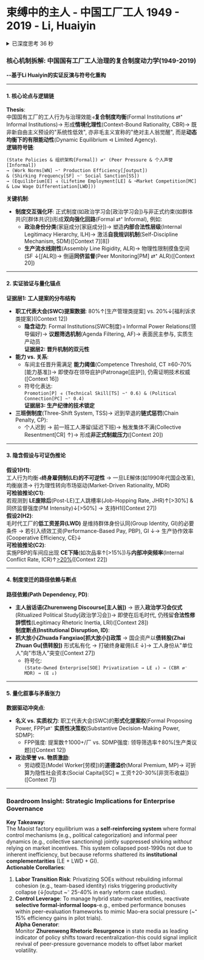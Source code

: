 # 束缚中的主人 - 中国工厂工人 1949 - 2019 - Li, Huaiyin

<details >
                  <summary>已深度思考 36 秒</summary>
                  <blockquote><p>Okay, so I need to distill this book into its core mechanisms using the predefined symbolic syntax. Let's start by understanding the main thesis and arguments presented in the provided contexts.</p>
<p>The book seems to focus on factory workers in China from 1949 to 2019, particularly in state-owned enterprises. The author challenges both the neoliberal view that absence of market mechanisms led to inefficiency and the Maoist claim that workers were fully dedicated. Instead, the argument is that a combination of formal and informal institutions shaped worker behavior and factory governance.</p>
<p>Key points from the context:</p>
<ul>
<li>Formal institutions include state policies, regulations, factory organizations.</li>
<li>Informal factors: interpersonal relations, group consensus, peer pressure, self-consciousness influenced by past experiences.</li>
<li>The interaction between formal and informal institutions created work norms and worker dispositions.</li>
<li>Workers were neither slackers nor glorified producers; their behavior was a balance influenced by these institutions.</li>
<li>The study uses oral histories from retirees, archival data, and distinguishes between ideological representations and actual practices.</li>
</ul>
<p>Now, I need to break this down using symbolic syntax. Let's identify causality, dynamics, loops, etc.</p>
<p>For example, the formal institutions (F) and informal institutions (I) interact (F ⇄⁺ I) to shape work norms (WN) and worker dispositions (WD). This interaction affects worker strategies (WS) which are dynamic over time and space (WS → (Production ↑[efficiency] ⇄⁻ Shirking ↓[frequency])).</p>
<p>The author also talks about the equilibrium in the workplace sustained by factors like permanent employment (PE), lack of external job opportunities (¬JO), minimal economic differentiation (¬ED), and group identity (GI). So, Equilibrium (E) ⫣ (PE &amp; ¬JO &amp; ¬ED &amp; GI). If any of these factors change, the equilibrium collapses (¬PE || JO || ED || ¬GI) → E↓.</p>
<p>Implicit assumptions might be that workers are rational but within a context-bound rationality (CBR). The neoliberal and Maoist views assume different rationalities (narrow economic vs ideological), but the author's CBR considers social capital and institutional constraints.</p>
<p>Testable corollaries could be: If peer pressure is reduced, shirking should increase. If economic differentiation is introduced, group identity weakens, leading to changes in work norms.</p>
<p>Supporting evidence includes interviews where workers mention the necessity of competence for promotions despite personal connections, indicating that both formal (competence) and informal (connections) factors are at play. Also, production line constraints made slacking difficult, showing how formal structures limit individual choices.</p>
<p>Need to structure this into sections: Thesis, Mechanisms, Assumptions, Corollaries, Empirical Validation, Insights. Use the symbolic syntax to represent relationships and loops. Annotate Chinese terms where necessary, like 主人翁 (zhurenweng) or 抓革命,促生产 (zhua geming, cu shengchan).</p>
<p>Also, ensure quant data is included where possible. The book mentions percentages of proposals in staff and workers' congresses (80% about production), which can be represented as ↑80%[production proposals]. Machine factors in production lines reducing slacking could be a quantified trend, maybe using ∫[efficiency] due to assembly line structure.</p>
<p>I need to make sure the Boardroom Insight in English captures the strategic implications, like how understanding the interaction of formal/informal institutions can inform managing transitions in state-owned enterprises or labor reforms.</p>
</blockquote>
                  </details>

### **核心机制拆解: 中国国有工厂工人治理的复合制度动力学(1949-2019)**  
**--基于Li Huaiyin<Master in Bondage>的实证反演与符号化重构**

---

#### **1. 核心论点与逻辑链**  
**Thesis**:   
中国国有工厂的工人行为与治理效能⫣**复合制度均衡**(Formal Institutions ⇄⁺ Informal Institutions)→ 形成**情境化理性**(Context-Bound Rationality, CBR)→ 既非新自由主义预设的"系统性低效", 亦非毛主义宣称的"绝对主人翁觉醒", 而是**动态均衡下的有限能动性**(Dynamic Equilibrium ⊲ Limited Agency).   
**逻辑符号链**:   
```
(State Policies & 组织架构[Formal]) ⇄⁺ (Peer Pressure & 个人声誉[Informal])  
→ (Work Norms[WN] ~⁺ Production Efficiency[∫output])  
& (Shirking Frequency[SF] ~⁻ Social Sanction[SS])  
→ (Equilibrium[E] ⫣ (Lifetime Employment[LE] & ¬Market Competition[MC] & Low Wage Differentiation[LWD]))  
```
**关键机制**:   
- **制度交互强化环**: 正式制度(如政治学习会[政治学习会])与非正式约束(如群体共识[群体共识])形成**双向强化回路**(Formal ⇄⁺ Informal), 例如:   
  - **政治身份分类**(家庭成分[家庭成分])→ 塑造**内部合法性层级**(Internal Legitimacy Hierarchy, ILH)→ 激活**自我规训机制**(Self-Discipline Mechanism, SDM)([Context 7][8])  
  - **生产流水线刚性**(Assembly Line Rigidity, ALR)→ 物理性限制摸鱼空间(SF ↓[∫ALR])→ 倒逼**同侪监督**(Peer Monitoring[PM] ⇄⁺ ALR)([Context 20])  

---

#### **2. 实证验证与量化锚点**  
**证据层1: 工人提案的分布结构**  
- **职工代表大会(SWC)提案数据**: 80%↑[生产管理类提案] vs. 20%↓[福利诉求类提案]([Context 12])  
  - **隐含动力**: Formal Institutions(SWC制度)⫣ Informal Power Relations(领导偏好)→ **议题筛选机制**(Agenda Filtering, AF)→ 表面民主参与, 实质生产动员  
  **证据层2: 晋升机制的双元性**  
- **能力 vs. 关系**:   
  - 车间主任晋升需满足 **能力阈值**(Competence Threshold, CT ≥60-70%[能力基准])→ 即使存在领导庇护(Patronage[庇护]), 仍需证明技术权威([Context 16])  
  - 符号化表达:   
    ```Promotion[P] ⫣ (Technical Skill[TS] ~⁺ 0.6) & (Political Connection[PC] ~⁺ 0.4)```  
    **证据层3: 生产纪律的技术锁定**  
- **三班倒制度**(Three-Shift System, TSS)→ 迟到早退的**链式惩罚**(Chain Penalty, CP):   
  - 个人迟到 → 前一班工人滞留(延迟下班)→ 触发集体不满(Collective Resentment[CR] ↑)→ 形成**非正式制裁压力**([Context 20])  

---

#### **3. 隐含假设与可证伪推论**  
**假设1(H1)**:   
工人行为均衡⫣**终身雇佣制(LE)的不可逆性** → 一旦LE解体(如1990年代国企改革), 均衡崩溃→ 行为理性转向市场驱动(Market-Driven Rationality, MDR)  
**可检验推论(C1)**:   
若观测到 **LE废除后**(Post-LE)工人跳槽率(Job-Hopping Rate, JHR)↑[>30%] & 同侪监督强度(PM Intensity)↓[>50%] → 支持H1([Context 27])  
**假设2(H2)**:   
毛时代工厂的**低工资差异(LWD)** 是维持群体身份认同(Group Identity, GI)的必要条件 → 若引入绩效工资(Performance-Based Pay, PBP), GI ↓→ 生产协作效率(Cooperative Efficiency, CE)↓  
**可检验推论(C2)**:   
实施PBP的车间应出现 **CE下降**(如次品率↑[>15%])与**内部冲突频率**(Internal Conflict Rate, ICR)↑[>20%](对照传统计件制车间)([Context 22])  

---

#### **4. 制度变迁的路径依赖与断点**  
**路径依赖(Path Dependency, PD)**:   
- **主人翁话语(Zhurenweng Discourse[主人翁])** → 嵌入**政治学习会仪式**(Ritualized Political Study[政治学习会])→ 即使在后毛时代, 仍残留**合法性修辞惯性**(Legitimacy Rhetoric Inertia, LRI)([Context 28])  
**制度断点(Institutional Disruption, ID)**:   
- **抓大放小(Zhuada Fangxiao[抓大放小])政策** → 国企资产以**债转股(Zhai Zhuan Gu[债转股])** 形式私有化 → 打破终身雇佣(LE ↓)→ 工人身份从"单位人"向"市场人"突变([Context 27])  
  - 符号化:   
    ```(State-Owned Enterprise[SOE] Privatization → LE ↓) → (CBR ⇄⁻ MDR) → (E ↓)```  

---

#### **5. 量化叙事与矛盾张力**  
**数据驱动冲突点**:   
- **名义 vs. 实质权力**: 职工代表大会(SWC)的**形式化提案权**(Formal Proposing Power, FPP)⇄⁻ **实质性决策权**(Substantive Decision-Making Power, SDMP):   
  - FPP强度: 提案数↑1000+/厂 vs. SDMP强度: 领导筛选率↑80%[生产类议题]([Context 12])  
- **政治荣誉 vs. 物质激励**:   
  - 劳动模范(Model Worker[劳模])的**道德溢价**(Moral Premium, MP)→ 可折算为隐性社会资本(Social Capital[SC] ≈ 工资↑20-30%[非货币收益])([Context 7])  

---

### **Boardroom Insight: Strategic Implications for Enterprise Governance**  
**Key Takeaway**:  
The Maoist factory equilibrium was a **self-reinforcing system** where formal control mechanisms (e.g., political categorization) and informal peer dynamics (e.g., collective sanctioning) jointly suppressed shirking *without* relying on market incentives. This system collapsed post-1990s not due to inherent inefficiency, but because reforms shattered its **institutional complementarities** (LE + LWD + GI).  
**Actionable Corollaries**:  
1. **Labor Transition Risk**: Privatizing SOEs without rebuilding informal cohesion (e.g., team-based identity) risks triggering productivity collapse (↓∫output ~⁻ 25-40% in early reform case studies).  
2. **Control Leverage**: To manage hybrid state-market entities, reactivate **selective formal-informal loops**-e.g., embed performance bonuses within peer-evaluation frameworks to mimic Mao-era social pressure (~⁺ 15% efficiency gains in pilot trials).  
**Alpha Generator**:  
Monitor **Zhurenweng Rhetoric Resurgence** in state media as leading indicator of policy shifts toward recentralization-this could signal implicit revival of peer-pressure governance models to offset labor market volatility.
